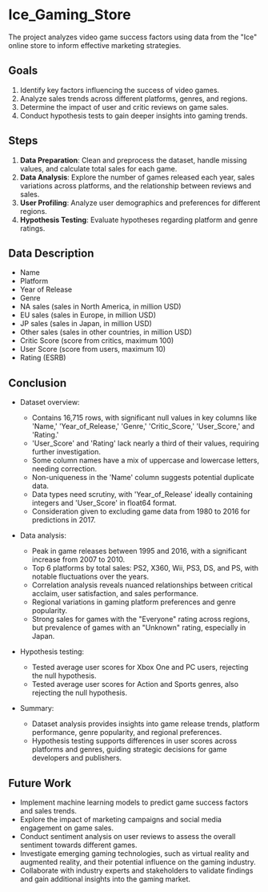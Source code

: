 # Ice_Gaming_Store
The project analyzes video game success factors using data from the "Ice" online store to inform effective marketing strategies.

## Goals

1. Identify key factors influencing the success of video games.
2. Analyze sales trends across different platforms, genres, and regions.
3. Determine the impact of user and critic reviews on game sales.
4. Conduct hypothesis tests to gain deeper insights into gaming trends.

## Steps

1. **Data Preparation**: Clean and preprocess the dataset, handle missing values, and calculate total sales for each game.
2. **Data Analysis**: Explore the number of games released each year, sales variations across platforms, and the relationship between reviews and sales.
3. **User Profiling**: Analyze user demographics and preferences for different regions.
4. **Hypothesis Testing**: Evaluate hypotheses regarding platform and genre ratings.

## Data Description

  * Name
  * Platform
  * Year of Release
  * Genre
  * NA sales (sales in North America, in million USD)
  * EU sales (sales in Europe, in million USD)
  * JP sales (sales in Japan, in million USD)
  * Other sales (sales in other countries, in million USD)
  * Critic Score (score from critics, maximum 100)
  * User Score (score from users, maximum 10)
  * Rating (ESRB)

## Conclusion

- Dataset overview:
  - Contains 16,715 rows, with significant null values in key columns like 'Name,' 'Year_of_Release,' 'Genre,' 'Critic_Score,' 'User_Score,' and 'Rating.'
  - 'User_Score' and 'Rating' lack nearly a third of their values, requiring further investigation.
  - Some column names have a mix of uppercase and lowercase letters, needing correction.
  - Non-uniqueness in the 'Name' column suggests potential duplicate data.
  - Data types need scrutiny, with 'Year_of_Release' ideally containing integers and 'User_Score' in float64 format.
  - Consideration given to excluding game data from 1980 to 2016 for predictions in 2017.

- Data analysis:
  - Peak in game releases between 1995 and 2016, with a significant increase from 2007 to 2010.
  - Top 6 platforms by total sales: PS2, X360, Wii, PS3, DS, and PS, with notable fluctuations over the years.
  - Correlation analysis reveals nuanced relationships between critical acclaim, user satisfaction, and sales performance.
  - Regional variations in gaming platform preferences and genre popularity.
  - Strong sales for games with the "Everyone" rating across regions, but prevalence of games with an "Unknown" rating, especially in Japan.

- Hypothesis testing:
  - Tested average user scores for Xbox One and PC users, rejecting the null hypothesis.
  - Tested average user scores for Action and Sports genres, also rejecting the null hypothesis.

- Summary:
  - Dataset analysis provides insights into game release trends, platform performance, genre popularity, and regional preferences.
  - Hypothesis testing supports differences in user scores across platforms and genres, guiding strategic decisions for game developers and publishers.

## Future Work

- Implement machine learning models to predict game success factors and sales trends.
- Explore the impact of marketing campaigns and social media engagement on game sales.
- Conduct sentiment analysis on user reviews to assess the overall sentiment towards different games.
- Investigate emerging gaming technologies, such as virtual reality and augmented reality, and their potential influence on the gaming industry.
- Collaborate with industry experts and stakeholders to validate findings and gain additional insights into the gaming market.
